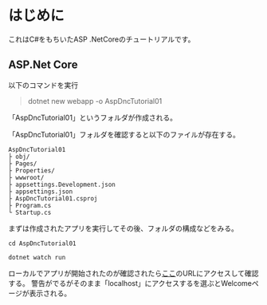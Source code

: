 
# はじめに

これはC#をもちいたASP .NetCoreのチュートリアルです。

## ASP.Net Core

以下のコマンドを実行

> dotnet new webapp -o AspDncTutorial01

「AspDncTutorial01」というフォルダが作成される。

「AspDncTutorial01」フォルダを確認すると以下のファイルが存在する。

```
AspDncTutorial01
├ obj/
├ Pages/
├ Properties/
├ wwwroot/
├ appsettings.Development.json
├ appsettings.json
├ AspDncTutorial01.csproj
├ Program.cs
└ Startup.cs
```

まずは作成されたアプリを実行してその後、フォルダの構成などをみる。
```
cd AspDncTutorial01
```
```
dotnet watch run
```
ローカルでアプリが開始されたのが確認されたら[ここ](https://localhost:5001/)のURLにアクセスして確認する。
警告がでるがそのまま「localhost」にアクセスするを選ぶとWelcomeページが表示される。



